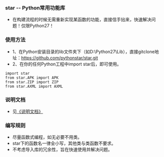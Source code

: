 ﻿### star -- Python常用功能库
- 在构建流程的时候无需重新实现某函数的功能，直接信手拈来，快速解决问题！仅限Python27！

### 使用方法
- 1、在Python安装目录的lib文件夹下（如D:\Python27\Lib），直接gitclone地址：https://github.com/pythonstar/star.git
- 2、在你的任何Python工程中import star后，即可使用。
```
import star
from star.APK import APK
from star.ZIP import ZIP
from star.AXML import AXML
```

### 说明文档
- 见[《说明文档》](https://github.com/pythonstar/star/wiki/%E8%AF%B4%E6%98%8E%E6%96%87%E6%A1%A3)

### 编写规则
- 尽量函数式编程，如无必要不用类。
- star下的函数名一律全小写，其他类与类函数不要求。
- 不考虑导入库的冗余性，旨在快速使用并解决问题。
